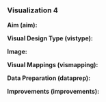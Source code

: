 ### Visualization 4
**Aim (aim):** 

**Visual Design Type (vistype):**

**Image:** 

**Visual Mappings (vismapping):**

**Data Preparation (dataprep):**

**Improvements (improvements):**


